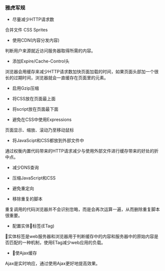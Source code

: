 ### 雅虎军规
* 尽量减少HTTP请求数

合并文件   CSS Sprites

* 使用CDN(内容分发内容)

判断用户来源就近访问服务器取得所需的内容。

* 添加Expire/Cache-Control头

浏览器会用缓存来减少HTTP请求数加快页面加载的时间，如果页面头部加一个很长的过期时间，浏览器就会一直缓存在页面里的元素。

* 启用Gzip压缩

* 将CSS放在页面最上面

* 将script放在页面最下面

* 避免在CSS中使用Expressions

页面显示、缩放、滚动乃至移动鼠标

* 将JavaScipt和CSS都放到外部文件中

通过权衡内置代码带来的HTTP请求减少与使用外部文件进行缓存带来的好处的折中点。

* 减少DNS查询

* 压缩JavaScript和CSS

* 避免重定向

* 移除重复的脚本

重复调用的代码浏览器并不会识别忽略，而是会再次运算一遍，从而删除重复脚本很重要。

* 配置实体标签(ETag)

实体标签是web服务器和浏览器用于判断缓存中的内容和服务器中的原始内容是否匹配的一种机制，使用ETag减少web应用的负载。

* 使Ajax缓存

Ajax是实时响应，通过使用Ajax更好地提高效果。